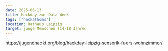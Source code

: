 ```yaml
---
date: 2025-06-13
title: Hackday zur Data Week
tags: ["hackathons"]
location: Rathaus Leipzig
target: junge Menschen (14-18 Jahre)
---
```


https://jugendhackt.org/blog/hackday-leipzig-sensorik-fuers-wohnzimmer/
